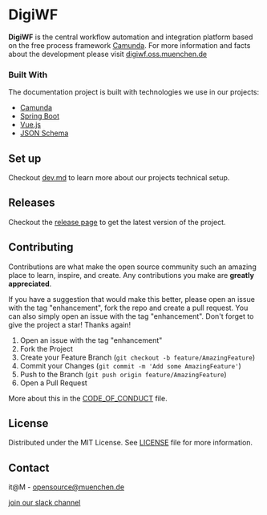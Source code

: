 # DigiWF

__DigiWF__ is the central workflow automation and integration platform based on the free process framework [Camunda](https://camunda.com).
For more information and facts about the development please visit [digiwf.oss.muenchen.de](https://digiwf.oss.muenchen.de)


### Built With

The documentation project is built with technologies we use in our projects:

* [Camunda](https://camunda.com)
* [Spring Boot](https://spring.io/projects/spring-boot)
* [Vue.js](https://vuejs.org/)
* [JSON Schema](http://json-schema.org/)


## Set up

Checkout [dev.md](dev.md) to learn more about our projects technical setup.


## Releases

Checkout the [release page](https://github.com/it-at-m/digiwf-core/releases) to get the latest version of the project.


## Contributing

Contributions are what make the open source community such an amazing place to learn, inspire, and create. Any
contributions you make are **greatly appreciated**.

If you have a suggestion that would make this better, please open an issue with the tag "enhancement", fork the repo and
create a pull request. You can also simply open an issue with the tag "enhancement". Don't forget to give the project a
star! Thanks again!

1. Open an issue with the tag "enhancement"
2. Fork the Project
3. Create your Feature Branch (`git checkout -b feature/AmazingFeature`)
4. Commit your Changes (`git commit -m 'Add some AmazingFeature'`)
5. Push to the Branch (`git push origin feature/AmazingFeature`)
6. Open a Pull Request

More about this in the [CODE_OF_CONDUCT](/CODE_OF_CONDUCT.md) file.


## License

Distributed under the MIT License. See [LICENSE](LICENSE) file for more information.


## Contact

it@M - opensource@muenchen.de

[join our slack channel](https://join.slack.com/t/digiwf/shared_invite/zt-14jxazj1j-jq0WNtXp7S7HAwJA7tKgpw)
